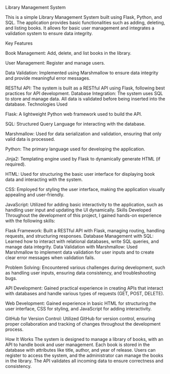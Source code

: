 Library Management System


This is a simple Library Management System built using Flask, Python, and SQL. The application provides basic functionalities such as adding, deleting, and listing books. It allows for basic user management and integrates a validation system to ensure data integrity.

Key Features


Book Management: Add, delete, and list books in the library.

User Management: Register and manage users.

Data Validation: Implemented using Marshmallow to ensure data integrity and provide meaningful error messages.

RESTful API: The system is built as a RESTful API using Flask, following best practices for API development.
Database Integration: The system uses SQL to store and manage data. All data is validated before being inserted into the database.
Technologies Used

Flask: A lightweight Python web framework used to build the API.

SQL: Structured Query Language for interacting with the database.

Marshmallow: Used for data serialization and validation, ensuring that only valid data is processed.

Python: The primary language used for developing the application.

Jinja2: Templating engine used by Flask to dynamically generate HTML (if required).

HTML: Used for structuring the basic user interface for displaying book data and interacting with the system.

CSS: Employed for styling the user interface, making the application visually appealing and user-friendly.

JavaScript: Utilized for adding basic interactivity to the application, such as handling user input and updating the UI dynamically.
Skills Developed
Throughout the development of this project, I gained hands-on experience with the following skills:

Flask Framework: Built a RESTful API with Flask, managing routing, handling requests, and structuring responses.
Database Management with SQL: Learned how to interact with relational databases, write SQL queries, and manage data integrity.
Data Validation with Marshmallow: Used Marshmallow to implement data validation for user inputs and to create clear error messages when validation fails.

Problem Solving: Encountered various challenges during development, such as handling user inputs, ensuring data consistency, and troubleshooting bugs.

API Development: Gained practical experience in creating APIs that interact with databases and handle various types of requests (GET, POST, DELETE).

Web Development: Gained experience in basic HTML for structuring the user interface, CSS for styling, and JavaScript for adding interactivity.

GitHub for Version Control: Utilized GitHub for version control, ensuring proper collaboration and tracking of changes throughout the development process.

How It Works
The system is designed to manage a library of books, with an API to handle book and user management. Each book is stored in the database with attributes like title, author, and year of release. Users can register to access the system, and the administrator can manage the books in the library. The API validates all incoming data to ensure correctness and consistency.
